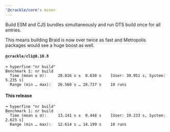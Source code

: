 ```yaml
---
'@crackle/core': minor
---
```


Build ESM and CJS bundles simultaneously and run DTS build once for all entries.

This means building Braid is now over twice as fast and Metropolis packages would see a huge boost as well.

#### `@crackle/cli@0.10.8`

```
➜ hyperfine "nr build"
Benchmark 1: nr build
  Time (mean ± σ):     28.016 s ±  0.630 s    [User: 39.951 s, System: 5.235 s]
  Range (min … max):   26.568 s … 28.737 s    10 runs
```

#### This release

```
➜ hyperfine "nr build"
Benchmark 1: nr build
  Time (mean ± σ):     13.141 s ±  0.448 s    [User: 19.233 s, System: 2.623 s]
  Range (min … max):   12.614 s … 14.199 s    10 runs
```
